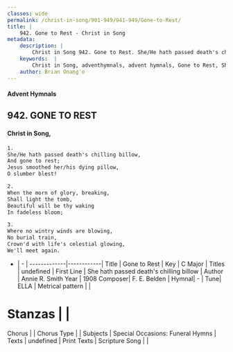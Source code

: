```yaml
---
classes: wide
permalink: /christ-in-song/901-949/941-949/Gone-to-Rest/
title: |
    942. Gone to Rest - Christ in Song
metadata:
    description: |
        Christ in Song 942. Gone to Rest. She/He hath passed death's chilling billow, And gone to rest; Jesus smoothed her/his dying pillow, O slumber blest!
    keywords:  |
        Christ in Song, adventhymnals, advent hymnals, Gone to Rest, She hath passed death's chilling billow. 
    author: Brian Onang'o
---
```


#### Advent Hymnals
## 942. GONE TO REST
####  Christ in Song,

```txt
1.
She/He hath passed death's chilling billow,
And gone to rest;
Jesus smoothed her/his dying pillow,
O slumber blest!

2.
When the morn of glory, breaking,
Shall light the tomb,
Beautiful will be thy waking
In fadeless bloom;

3.
Where no wintry winds are blowing,
No burial train,
Crown'd with life's celestial glowing,
We'll meet again.

```

- |   -  |
-------------|------------|
Title | Gone to Rest |
Key | C Major |
Titles | undefined |
First Line | She hath passed death's chilling billow |
Author | Annie R. Smith
Year | 1908
Composer| F. E. Belden |
Hymnal|  - |
Tune| ELLA |
Metrical pattern | |
# Stanzas |  |
Chorus |  |
Chorus Type |  |
Subjects | Special Occasions: Funeral Hymns |
Texts | undefined |
Print Texts | 
Scripture Song |  |
    
